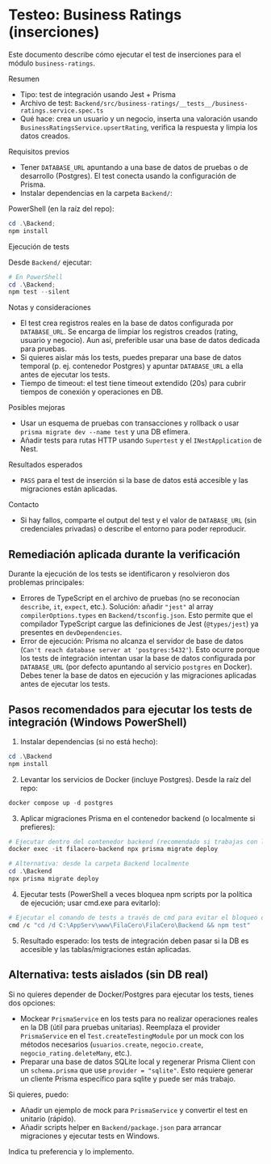 # Testeo: Business Ratings (inserciones)

Este documento describe cómo ejecutar el test de inserciones para el módulo `business-ratings`.

Resumen
- Tipo: test de integración usando Jest + Prisma
- Archivo de test: `Backend/src/business-ratings/__tests__/business-ratings.service.spec.ts`
- Qué hace: crea un usuario y un negocio, inserta una valoración usando `BusinessRatingsService.upsertRating`, verifica la respuesta y limpia los datos creados.

Requisitos previos
- Tener `DATABASE_URL` apuntando a una base de datos de pruebas o de desarrollo (Postgres). El test conecta usando la configuración de Prisma.
- Instalar dependencias en la carpeta `Backend/`:

PowerShell (en la raíz del repo):

```powershell
cd .\Backend;
npm install
```

Ejecución de tests

Desde `Backend/` ejecutar:

```powershell
# En PowerShell
cd .\Backend;
npm test --silent
```

Notas y consideraciones
- El test crea registros reales en la base de datos configurada por `DATABASE_URL`. Se encarga de limpiar los registros creados (rating, usuario y negocio). Aun así, preferible usar una base de datos dedicada para pruebas.
- Si quieres aislar más los tests, puedes preparar una base de datos temporal (p. ej. contenedor Postgres) y apuntar `DATABASE_URL` a ella antes de ejecutar los tests.
- Tiempo de timeout: el test tiene timeout extendido (20s) para cubrir tiempos de conexión y operaciones en DB.

Posibles mejoras
- Usar un esquema de pruebas con transacciones y rollback o usar `prisma migrate dev --name test` y una DB efímera.
- Añadir tests para rutas HTTP usando `Supertest` y el `INestApplication` de Nest.

Resultados esperados
- `PASS` para el test de inserción si la base de datos está accesible y las migraciones están aplicadas.

Contacto
- Si hay fallos, comparte el output del test y el valor de `DATABASE_URL` (sin credenciales privadas) o describe el entorno para poder reproducir.

## Remediación aplicada durante la verificación

Durante la ejecución de los tests se identificaron y resolvieron dos problemas principales:

- Errores de TypeScript en el archivo de pruebas (no se reconocían `describe`, `it`, `expect`, etc.). Solución: añadir `"jest"` al array `compilerOptions.types` en `Backend/tsconfig.json`. Esto permite que el compilador TypeScript cargue las definiciones de Jest (`@types/jest`) ya presentes en `devDependencies`.
- Error de ejecución: Prisma no alcanza el servidor de base de datos (`Can't reach database server at 'postgres:5432'`). Esto ocurre porque los tests de integración intentan usar la base de datos configurada por `DATABASE_URL` (por defecto apuntando al servicio `postgres` en Docker). Debes tener la base de datos en ejecución y las migraciones aplicadas antes de ejecutar los tests.

## Pasos recomendados para ejecutar los tests de integración (Windows PowerShell)

1) Instalar dependencias (si no está hecho):

```powershell
cd .\Backend
npm install
```

2) Levantar los servicios de Docker (incluye Postgres). Desde la raíz del repo:

```powershell
docker compose up -d postgres
```

3) Aplicar migraciones Prisma en el contenedor backend (o localmente si prefieres):

```powershell
# Ejecutar dentro del contenedor backend (recomendado si trabajas con la configuración dockerizada)
docker exec -it filacero-backend npx prisma migrate deploy

# Alternativa: desde la carpeta Backend localmente
cd .\Backend
npx prisma migrate deploy
```

4) Ejecutar tests (PowerShell a veces bloquea npm scripts por la política de ejecución; usar cmd.exe para evitarlo):

```powershell
# Ejecutar el comando de tests a través de cmd para evitar el bloqueo de scripts en PowerShell
cmd /c "cd /d C:\AppServ\www\FilaCero\FilaCero\Backend && npm test"
```

5) Resultado esperado: los tests de integración deben pasar si la DB es accesible y las tablas/migraciones están aplicadas.

## Alternativa: tests aislados (sin DB real)

Si no quieres depender de Docker/Postgres para ejecutar los tests, tienes dos opciones:

- Mockear `PrismaService` en los tests para no realizar operaciones reales en la DB (útil para pruebas unitarias). Reemplaza el provider `PrismaService` en el `Test.createTestingModule` por un mock con los métodos necesarios (`usuarios.create`, `negocio.create`, `negocio_rating.deleteMany`, etc.).
- Preparar una base de datos SQLite local y regenerar Prisma Client con un `schema.prisma` que use `provider = "sqlite"`. Esto requiere generar un cliente Prisma específico para sqlite y puede ser más trabajo.

Si quieres, puedo:

- Añadir un ejemplo de mock para `PrismaService` y convertir el test en unitario (rápido).
- Añadir scripts helper en `Backend/package.json` para arrancar migraciones y ejecutar tests en Windows.

Indica tu preferencia y lo implemento.
